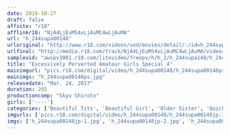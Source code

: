 ```yaml
---
date: 2018-10-27
draft: false
affsite: "r18"
afflinkr18: "NjA4LjEuMS4xLjAuMC4wLjAuMA"
url: "h_244supa00148"
urloriginal: "http://www.r18.com/videos/vod/movies/detail/-/id=h_244supa00148"
urlfinal: "http://media.r18.com/track/NjA4LjEuMS4xLjAuMC4wLjAuMA/videos/vod/movies/detail/-/id=h_244supa00148"
samplevid: "awspv3001.r18.com/litevideo/freepv/h/h_2/h_244supa148/h_244supa148_dmb_w.mp4"
title: "Excessively Perverted Amateur Girls Special 4"
mainimgurl: "pics.r18.com/digital/video/h_244supa00148/h_244supa00148ps.jpg"
mainimgs: "h_244supa00148ps.jpg"
releasedate: "Mar. 24, 2017"
duration: 205
productioncomp: "Skyu Shiroto"
girls: ['----']
categories: ['Beautiful Tits', 'Beautiful Girl', 'Older Sister', 'Quickie', 'Amateur', 'Over 4 Hours', 'Hi-Def']
imgurls: ['pics.r18.com/digital/video/h_244supa00148/h_244supa00148jp-1.jpg', 'pics.r18.com/digital/video/h_244supa00148/h_244supa00148jp-2.jpg', 'pics.r18.com/digital/video/h_244supa00148/h_244supa00148jp-3.jpg', 'pics.r18.com/digital/video/h_244supa00148/h_244supa00148jp-4.jpg', 'pics.r18.com/digital/video/h_244supa00148/h_244supa00148jp-5.jpg', 'pics.r18.com/digital/video/h_244supa00148/h_244supa00148jp-6.jpg', 'pics.r18.com/digital/video/h_244supa00148/h_244supa00148jp-7.jpg', 'pics.r18.com/digital/video/h_244supa00148/h_244supa00148jp-8.jpg', 'pics.r18.com/digital/video/h_244supa00148/h_244supa00148jp-9.jpg', 'pics.r18.com/digital/video/h_244supa00148/h_244supa00148jp-10.jpg', 'pics.r18.com/digital/video/h_244supa00148/h_244supa00148jp-11.jpg', 'pics.r18.com/digital/video/h_244supa00148/h_244supa00148jp-12.jpg', 'pics.r18.com/digital/video/h_244supa00148/h_244supa00148jp-13.jpg', 'pics.r18.com/digital/video/h_244supa00148/h_244supa00148jp-14.jpg', 'pics.r18.com/digital/video/h_244supa00148/h_244supa00148jp-15.jpg', 'pics.r18.com/digital/video/h_244supa00148/h_244supa00148jp-16.jpg', 'pics.r18.com/digital/video/h_244supa00148/h_244supa00148jp-17.jpg', 'pics.r18.com/digital/video/h_244supa00148/h_244supa00148jp-18.jpg', 'pics.r18.com/digital/video/h_244supa00148/h_244supa00148jp-19.jpg', 'pics.r18.com/digital/video/h_244supa00148/h_244supa00148jp-20.jpg']
imgs: ['h_244supa00148jp-1.jpg', 'h_244supa00148jp-2.jpg', 'h_244supa00148jp-3.jpg', 'h_244supa00148jp-4.jpg', 'h_244supa00148jp-5.jpg', 'h_244supa00148jp-6.jpg', 'h_244supa00148jp-7.jpg', 'h_244supa00148jp-8.jpg', 'h_244supa00148jp-9.jpg', 'h_244supa00148jp-10.jpg', 'h_244supa00148jp-11.jpg', 'h_244supa00148jp-12.jpg', 'h_244supa00148jp-13.jpg', 'h_244supa00148jp-14.jpg', 'h_244supa00148jp-15.jpg', 'h_244supa00148jp-16.jpg', 'h_244supa00148jp-17.jpg', 'h_244supa00148jp-18.jpg', 'h_244supa00148jp-19.jpg', 'h_244supa00148jp-20.jpg']
---
```

